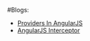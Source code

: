 #Blogs:

* [Providers In AngularJS](http://amitthakkar.github.io/Providers-In-AngularJS)
* [AngularJS Interceptor](http://amitthakkar.github.io/AngularJS-Interceptor)
